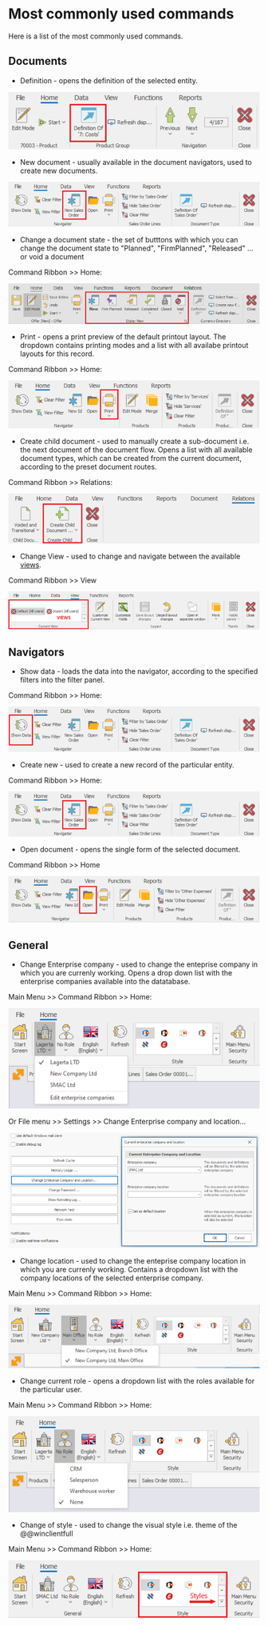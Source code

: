 # Most commonly used commands

Here is a list of the most commonly used commands.

## Documents  

- Definition - opens the definition of the selected entity.

![Definition](pictures/definition-of.png)
    
- New document - usually available in the document navigators, used to create new documents.

![New document](pictures/new-sales-order.png)

- Change a document state - the set of butttons with which you can change the document state to "Planned", "FirmPlanned", "Released" ... or void a document

Command Ribbon >> Home:

![Modify document](pictures/modify-document.png)
 
- Print - opens a print preview of the default printout layout. The dropdown contains printing modes and a list with all availabe printout layouts for this record.

Command Ribbon >> Home:

![Print](pictures/print.png)
 
- Create child document - used to manually create a sub-document i.e. the next document of the document flow. Opens a list with all available document types, which can be created from the current document, according to the preset document routes.

Command Ribbon >> Relations:

![Create child document](pictures/create-child.png)

- Change View - used to change and  navigate between the available [views](https://docs.erp.net/winclient/introduction/workspace-customization/working-with-views.html?q=views).

Command Ribbon >> View

![Change view](pictures/views.png)

## Navigators

- Show data - loads the data into the navigator, according to the specified filters into the filter panel.

Command Ribbon >> Home:
 
![Show data](pictures/show-data.png)

- Create new - used to create a new record of the particular entity.

Command Ribbon >> Home:

![Create new sales order](pictures/new-sales-order.png)

- Open document - opens the single form of the selected document.

Command Ribbon >> Home

![Open document](pictures/open.png)

## General

- Change Enterprise company - used to change the enteprise company in which you are currenly working. Opens a drop down list with the enterprise companies available into the datatabase.

Main Menu >> Command Ribbon >> Home:

![Change Enterprise company](pictures/change-company.png)

Or File menu >> Settings >> Change Enterprise company and location…

![Change Enterprise company from Settings](pictures/settings-change-company.png)
 
- Change location - used to change the enteprise company location in which you are currenly working. Contains a dropdown list with the company locations of the selected enterprise company.

Main Menu >> Command Ribbon >> Home:

![Change location](pictures/change-location.png)
 
- Change current role - opens a dropdown list with the roles available for the particular user.

Main Menu >> Command Ribbon >> Home: 

![Change Role](pictures/change-role.png)

- Change of style - used to change the visual style i.e. theme of the @@winclientfull

Main Menu >> Command Ribbon >> Home: 
 
![Change of style](pictures/style.png)
